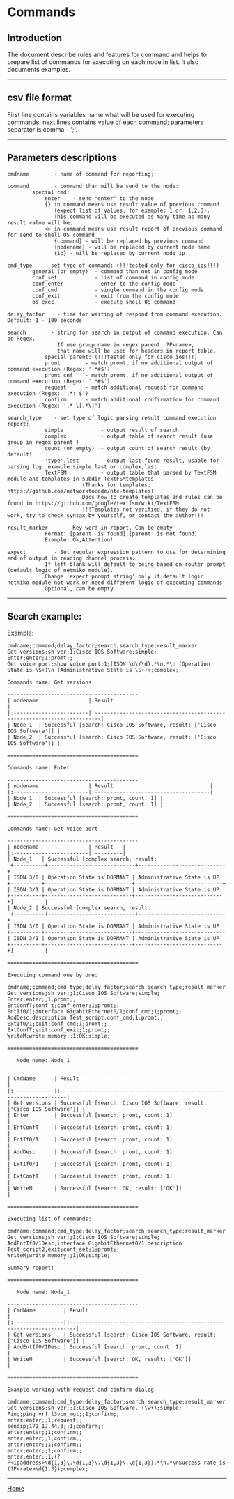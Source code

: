 # Commands

## Introduction

The document describe rules and features for command and helps to prepare list of commands for executing on each node in list.
It also documents examples.

----

## csv file format

First line contains variables name what will be used for executing commands;
next lines contains value of each command;
parameters separator is comma - ';'.

----

## Parameters descriptions

	cmdname        - name of command for reporting;

	command        - command than will be send to the node:
			special cmd:
				enter    - send "enter" to the node
				{} in command means use result value of previous command 
				   (expect list of values, for example: 1 or  1,2,3). 
				   This command will be executed as many time as many result value will be.
				<> in command means use result report of previous command for send to shell OS command
				   {command} - will be replaced by previous command
				   {nodename} - will be replaced by current node name
				   {ip} - will be replaced by current node ip

	cmd_type    - set type of command: (!!!tested only for cisco_ios!!!)
			general (or empty)  - command than not in config mode
			conf_set            - list of command in config mode
			conf_enter          - enter to the config mode
			conf_cmd            - single command in the config mode
			conf_exit           - exit from the config mode
			os_exec             - execute shell OS command

	delay_factor    - time for waiting of respond from command execution. Default: 1 - 100 seconds

	search        - string for search in output of command execution. Can be Regex. 
					If use group name in regex parent  ?P<name>, 
					that name will be used for headers in report table.
				special parent: (!!!tested only for cisco_ios!!!)
				promt        - match promt, if no additional output of command execution (Regex: '.*#$')
				promt_cnf    - match promt, if no additional output of command execution (Regex: '.*#$')
				request      - match additional request for command execution (Regex: '.*: $')
				confirm      - match additional confirmation for command execution (Regex: '.* \[.*\]')

	search_type    - set type of logic parsing result command execution report:
				simple            - output result of search
				complex           - output table of search result (use group in regex parent )
				count (or empty)  - output count of search result (by default)
				'type',last       - output last found result, usable for parsing log. example simple,last or complex,last
				TextFSM           - output table that parsed by TextFSM module and templates in subdir TextFSMtemplates
							(Thanks for templates: https://github.com/networktocode/ntc-templates)
							Docs how to create templates and rules can be found in https://github.com/google/textfsm/wiki/TextFSM
							!!!Templates not verified, if they do not work, try to check syntax by yourself, or contact the author!!!
	
	result_marker        Key word in report. Can be empty
				Format: [parent  is found],[parent  is not found] 
				Example: Ok,Attention!
		
	expect		   - Set regular expression pattern to use for determining end of output in reading channel process. 
				If left blank will default to being based on router prompt (default logic of netmiko module). 
				Change 'expect prompt string' only if default logic netmiko module not work or need different logic of executing commands
				Optional, can be empty

----

                
## Search example:

Example:

```
cmdname;command;delay_factor;search;search_type;result_marker
Get versions;sh ver;1;Cisco IOS Software;simple;
Enter;enter;1;promt;;
Get voice port;show voice port;1;(ISDN \d\/\d).*\n.*\n (Operation State is \S+)\n (Administrative State is \S+)+;complex;

Commands name: Get versions

------------------------------------------
| nodename                | Result                                                                  |
|:------------------------|:------------------------------------------------------------------------|
| Node_1  | Successful [search: Cisco IOS Software, result: ['Cisco IOS Software']] |
| Node_2  | Successful [search: Cisco IOS Software, result: ['Cisco IOS Software']] |

==========================================

Commands name: Enter

------------------------------------------
| nodename                | Result                               |
|:------------------------|:-------------------------------------|
| Node_1  | Successful [search: promt, count: 1] |
| Node_2  | Successful [search: promt, count: 1] |

==========================================

Commands name: Get voice port

------------------------------------------
| nodename                | Result   |
|:------------------------|:---------|
| Node_1   | Successful [complex search, result:
 +----------+----------------------------+----------------------------+
| ISDN 3/0 | Operation State is DORMANT | Administrative State is UP |
+----------+----------------------------+----------------------------+
| ISDN 3/1 | Operation State is DORMANT | Administrative State is UP |
+----------+----------------------------+----------------------------+]          |
| Node_2 | Successful [complex search, result:
 +----------+----------------------------+----------------------------+
| ISDN 3/0 | Operation State is DORMANT | Administrative State is UP |
+----------+----------------------------+----------------------------+
| ISDN 3/1 | Operation State is DORMANT | Administrative State is UP |
+----------+----------------------------+----------------------------+]          |

==========================================

Executing command one by one:

cmdname;command;cmd_type;delay_factor;search;search_type;result_marker
Get versions;sh ver;;1;Cisco IOS Software;simple;
Enter;enter;;1;promt;;
EntConfT;conf t;conf_enter;1;promt;;
EntIf0/1;interface GigabitEthernet0/1;conf_cmd;1;promt;;
AddDesc;description Test_script;conf_cmd;1;promt;;
ExtIf0/1;exit;conf_cmd;1;promt;;
ExtConfT;exit;conf_exit;1;promt;;
WriteM;write memory;;1;OK;simple;

==========================================

   Node name: Node_1

------------------------------------------
| CmdName      | Result                                                                  |
|:-------------|:------------------------------------------------------------------------|
| Get versions | Successful [search: Cisco IOS Software, result: ['Cisco IOS Software']] |
| Enter        | Successful [search: promt, count: 1]                                    |
| EntConfT     | Successful [search: promt, count: 1]                                    |
| EntIf0/1     | Successful [search: promt, count: 1]                                    |
| AddDesc      | Successful [search: promt, count: 1]                                    |
| ExtIf0/1     | Successful [search: promt, count: 1]                                    |
| ExtConfT     | Successful [search: promt, count: 1]                                    |
| WriteM       | Successful [search: OK, result: ['OK']]                                 |

==========================================

Executing list of commands:

cmdname;command;cmd_type;delay_factor;search;search_type;result_marker
Get versions;sh ver;;1;Cisco IOS Software;simple;
AddEntIf0/1Desc;interface GigabitEthernet0/1,description Test_script2,exit;conf_set;1;promt;;
WriteM;write memory;;1;OK;simple;

Summary report:

==========================================

   Node name: Node_1

------------------------------------------
| CmdName         | Result                                                                  |
|:----------------|:------------------------------------------------------------------------|
| Get versions    | Successful [search: Cisco IOS Software, result: ['Cisco IOS Software']] |
| AddEntIf0/1Desc | Successful [search: promt, count: 1]                                    |
| WriteM          | Successful [search: OK, result: ['OK']]                                 |

==========================================

Example working with request and confirm dialog

cmdname;command;cmd_type;delay_factor;search;search_type;result_marker
Get versions;sh ver;;1;Cisco IOS Software, (\w+);simple;
Ping;ping vrf l3vpn_mgt;;1;confirm;;
enter;enter;;1;request;;
sendip;172.17.44.3;;1;confirm;;
enter;enter;;1;confirm;;
enter;enter;;1;confirm;;
enter;enter;;1;confirm;;
enter;enter;;1;confirm;;
enter;enter;;1;(?P<ipaddress>\d{1,3}\.\d{1,3}\.\d{1,3}\.\d{1,3}).*\n.*\nSuccess rate is (?P<rate>\d{1,3});complex;
```
----

[Home](../README.md)